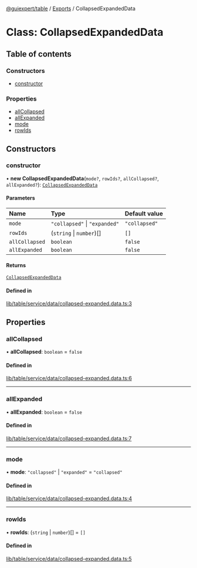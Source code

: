 [@guiexpert/table](../README.md) / [Exports](../modules.md) / CollapsedExpandedData

# Class: CollapsedExpandedData

## Table of contents

### Constructors

- [constructor](CollapsedExpandedData.md#constructor)

### Properties

- [allCollapsed](CollapsedExpandedData.md#allcollapsed)
- [allExpanded](CollapsedExpandedData.md#allexpanded)
- [mode](CollapsedExpandedData.md#mode)
- [rowIds](CollapsedExpandedData.md#rowids)

## Constructors

### constructor

• **new CollapsedExpandedData**(`mode?`, `rowIds?`, `allCollapsed?`, `allExpanded?`): [`CollapsedExpandedData`](CollapsedExpandedData.md)

#### Parameters

| Name | Type | Default value |
| :------ | :------ | :------ |
| `mode` | ``"collapsed"`` \| ``"expanded"`` | `"collapsed"` |
| `rowIds` | (`string` \| `number`)[] | `[]` |
| `allCollapsed` | `boolean` | `false` |
| `allExpanded` | `boolean` | `false` |

#### Returns

[`CollapsedExpandedData`](CollapsedExpandedData.md)

#### Defined in

[lib/table/service/data/collapsed-expanded.data.ts:3](https://github.com/guiexperttable/ge-table/blob/65d38fc/libs/table/src/lib/table/service/data/collapsed-expanded.data.ts#L3)

## Properties

### allCollapsed

• **allCollapsed**: `boolean` = `false`

#### Defined in

[lib/table/service/data/collapsed-expanded.data.ts:6](https://github.com/guiexperttable/ge-table/blob/65d38fc/libs/table/src/lib/table/service/data/collapsed-expanded.data.ts#L6)

___

### allExpanded

• **allExpanded**: `boolean` = `false`

#### Defined in

[lib/table/service/data/collapsed-expanded.data.ts:7](https://github.com/guiexperttable/ge-table/blob/65d38fc/libs/table/src/lib/table/service/data/collapsed-expanded.data.ts#L7)

___

### mode

• **mode**: ``"collapsed"`` \| ``"expanded"`` = `"collapsed"`

#### Defined in

[lib/table/service/data/collapsed-expanded.data.ts:4](https://github.com/guiexperttable/ge-table/blob/65d38fc/libs/table/src/lib/table/service/data/collapsed-expanded.data.ts#L4)

___

### rowIds

• **rowIds**: (`string` \| `number`)[] = `[]`

#### Defined in

[lib/table/service/data/collapsed-expanded.data.ts:5](https://github.com/guiexperttable/ge-table/blob/65d38fc/libs/table/src/lib/table/service/data/collapsed-expanded.data.ts#L5)
